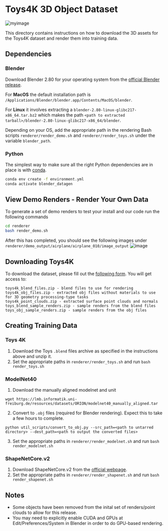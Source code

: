 # Toys4K 3D Object Dataset
![myimage](https://user-images.githubusercontent.com/13421307/144886151-2d04660f-816b-4f40-9b7e-ed1851c1f2c6.gif)

This directory contains instructions on how to download the 3D assets for the Toys4K dataset and render them into training data.

## Dependencies
### Blender
Download Blender 2.80 for your operating system from the [official Blender release](https://download.blender.org/release/Blender2.80/).

For **MacOS** the default installation path is `/Applications/Blender/blender.app/Contents/MacOS/blender`. 

For **Linux** it involves extracting a `blender-2.80-linux-glibc217-x86_64.tar.bz2` which makes the path `<path to extracted tarball>/blender-2.80-linux-glibc217-x86_64/blender`.

Depending on your OS, add the appropriate path in the rendering Bash scripts `renderer/render_demo.sh` and `renderer/render_toys.sh` under the variable `blender_path`.
### Python
The simplest way to make sure all the right Python dependencies are in place is with [conda](https://docs.conda.io/en/latest/miniconda.html).
```bash
conda env create -f environment.yml
conda activate blender_datagen
```

## View Demo Renders - Render Your Own Data
To generate a set of demo renders to test your install and our code run the following commands
```bash
cd renderer
bash render_demo.sh
```
After this has completed, you should see the following images under `renderer/demo_output/airplane/airplane_010/image_output`
![image](https://user-images.githubusercontent.com/13421307/144892070-2ded709d-f380-488b-9e35-4d805fb234e3.png)

## Downloading Toys4K
To download the dataset, please fill out the [following form](https://forms.gle/w7Zf82umwaKxr9L7A). You will get access to:
```
toys4k_blend_files.zip - blend files to use for rendering
toys4k_obj_files.zip - extracted obj files without materials to use for 3D geometry processing-type tasks
toys4k_point_clouds.zip - extracted surface point clouds and normals
toys_blend_sample_renders.zip - sample renders from the blend files
toys_obj_sample_renders.zip - sample renders from the obj files
```

## Creating Training Data
### Toys 4K
1. Download the Toys `.blend` files archive as specified in the instructions above and unzip it.
2. Set the appropriate paths in `renderer/render_toys.sh` and run `bash render_toys.sh`
### ModelNet40
1. Download the manually aligned modelnet and unit 
```
wget https://lmb.informatik.uni-freiburg.de/resources/datasets/ORION/modelnet40_manually_aligned.tar
```
2. Convert to `.obj` files (required for Blender rendering). Expect this to take a few hours to complete.
```
python util_scripts/convert_to_obj.py --src_path=<path to untarred directory> --dest_path=<path to output the converted files>
```
3. Set the appropriate paths in `renderer/render_modelnet.sh` and run `bash render_modelnet.sh`

### ShapeNetCore.v2
1. Download ShapeNetCore.v2 from the [official webpage](https://shapenet.org/).
2. Set the appropriate paths in `renderer/render_shapenet.sh` and run `bash render_shapenet.sh`

## Notes
* Some objects have been removed from the inital set of renders/point clouds to allow for this release.
* You may need to explicitly enable CUDA and GPUs at Edit/Preferences/System in Blender in order to do GPU-based rendering.
